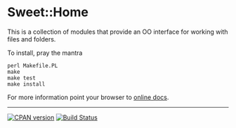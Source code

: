 Sweet::Home
===========

This is a collection of modules that provide an OO interface for working with files and folders.

To install, pray the mantra

    perl Makefile.PL
    make
    make test
    make install

For more information point your browser to [online docs](https://metacpan.org/pod/Sweet::Home).

-------
[![CPAN version](https://badge.fury.io/pl/My-Package-pm.svg)](https://metacpan.org/pod/Sweet::Home)
[![Build Status](https://travis-ci.org/fibo/Sweet-Home-pm.png?branch=master)](https://travis-ci.org/fibo/Sweet-Home-pm)

